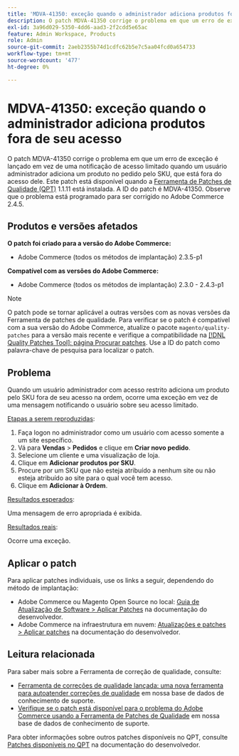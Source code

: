 ```yaml
---
title: 'MDVA-41350: exceção quando o administrador adiciona produtos fora de seu acesso'
description: O patch MDVA-41350 corrige o problema em que um erro de exceção é lançado em vez de uma notificação de acesso limitado quando um usuário administrador adiciona um produto no pedido pelo SKU, que está fora do acesso dele. Este patch está disponível quando a [Ferramenta de correções de qualidade (QPT)](/help/announcements/adobe-commerce-announcements/magento-quality-patches-released-new-tool-to-self-serve-quality-patches.md) 1.1.11 está instalada. A ID do patch é MDVA-41350. Observe que o problema está programado para ser corrigido no Adobe Commerce 2.4.5.
exl-id: 3a96d029-5350-4dd6-aad3-2f2cdd5e65ac
feature: Admin Workspace, Products
role: Admin
source-git-commit: 2aeb2355b74d1cdfc62b5e7c5aa04fcd0a654733
workflow-type: tm+mt
source-wordcount: '477'
ht-degree: 0%

---
```


# MDVA-41350: exceção quando o administrador adiciona produtos fora de seu acesso

O patch MDVA-41350 corrige o problema em que um erro de exceção é lançado em vez de uma notificação de acesso limitado quando um usuário administrador adiciona um produto no pedido pelo SKU, que está fora do acesso dele. Este patch está disponível quando a [Ferramenta de Patches de Qualidade (QPT)](/help/announcements/adobe-commerce-announcements/magento-quality-patches-released-new-tool-to-self-serve-quality-patches.md) 1.1.11 está instalada. A ID do patch é MDVA-41350. Observe que o problema está programado para ser corrigido no Adobe Commerce 2.4.5.

## Produtos e versões afetados

**O patch foi criado para a versão do Adobe Commerce:**

* Adobe Commerce (todos os métodos de implantação) 2.3.5-p1

**Compatível com as versões do Adobe Commerce:**

* Adobe Commerce (todos os métodos de implantação) 2.3.0 - 2.4.3-p1

>[!NOTE]
>
>O patch pode se tornar aplicável a outras versões com as novas versões da Ferramenta de patches de qualidade. Para verificar se o patch é compatível com a sua versão do Adobe Commerce, atualize o pacote `magento/quality-patches` para a versão mais recente e verifique a compatibilidade na [[!DNL Quality Patches Tool]: página Procurar patches](https://experienceleague.adobe.com/tools/commerce-quality-patches/index.html). Use a ID do patch como palavra-chave de pesquisa para localizar o patch.

## Problema

Quando um usuário administrador com acesso restrito adiciona um produto pelo SKU fora de seu acesso na ordem, ocorre uma exceção em vez de uma mensagem notificando o usuário sobre seu acesso limitado.

<u>Etapas a serem reproduzidas</u>:

1. Faça logon no administrador como um usuário com acesso somente a um site específico.
1. Vá para **Vendas** > **Pedidos** e clique em **Criar novo pedido**.
1. Selecione um cliente e uma visualização de loja.
1. Clique em **Adicionar produtos por SKU**.
1. Procure por um SKU que não esteja atribuído a nenhum site ou não esteja atribuído ao site para o qual você tem acesso.
1. Clique em **Adicionar à Ordem**.

<u>Resultados esperados</u>:

Uma mensagem de erro apropriada é exibida.

<u>Resultados reais</u>:

Ocorre uma exceção.

## Aplicar o patch

Para aplicar patches individuais, use os links a seguir, dependendo do método de implantação:

* Adobe Commerce ou Magento Open Source no local: [Guia de Atualização de Software > Aplicar Patches](https://experienceleague.adobe.com/en/docs/commerce-operations/tools/quality-patches-tool/usage) na documentação do desenvolvedor.
* Adobe Commerce na infraestrutura em nuvem: [Atualizações e patches > Aplicar patches](https://experienceleague.adobe.com/en/docs/commerce-cloud-service/user-guide/develop/upgrade/apply-patches) na documentação do desenvolvedor.

## Leitura relacionada

Para saber mais sobre a Ferramenta de correção de qualidade, consulte:

* [Ferramenta de correções de qualidade lançada: uma nova ferramenta para autoatender correções de qualidade](/help/announcements/adobe-commerce-announcements/magento-quality-patches-released-new-tool-to-self-serve-quality-patches.md) em nossa base de dados de conhecimento de suporte.
* [Verifique se o patch está disponível para o problema do Adobe Commerce usando a Ferramenta de Patches de Qualidade](/help/support-tools/patches-available-in-qpt-tool/check-patch-for-magento-issue-with-magento-quality-patches.md) em nossa base de dados de conhecimento de suporte.

Para obter informações sobre outros patches disponíveis no QPT, consulte [Patches disponíveis no QPT](https://experienceleague.adobe.com/tools/commerce-quality-patches/index.html) na documentação do desenvolvedor.
